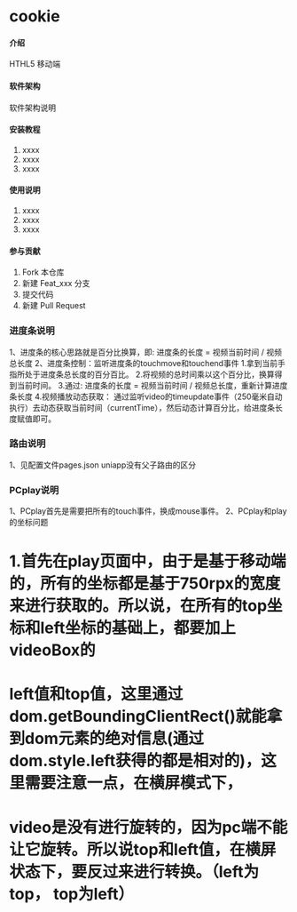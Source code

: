 # cookie

#### 介绍
HTHL5 移动端

#### 软件架构
软件架构说明


#### 安装教程

1.  xxxx
2.  xxxx
3.  xxxx

#### 使用说明

1.  xxxx
2.  xxxx
3.  xxxx

#### 参与贡献

1.  Fork 本仓库
2.  新建 Feat_xxx 分支
3.  提交代码
4.  新建 Pull Request

### 进度条说明
1、进度条的核心思路就是百分比换算，即:
   进度条的长度 = 视频当前时间 / 视频总长度
2、进度条控制：监听进度条的touchmove和touchend事件
  1.拿到当前手指所处于进度条总长度的百分百比。
  2.将视频的总时间乘以这个百分比，换算得到当前时间。
  3.通过: 进度条的长度 = 视频当前时间 / 视频总长度，重新计算进度条长度
  4.视频播放动态获取： 通过监听video的timeupdate事件（250毫米自动执行）去动态获取当前时间（currentTime），然后动态计算百分比，给进度条长度赋值即可。

### 路由说明
1、见配置文件pages.json   uniapp没有父子路由的区分

### PCplay说明
1、PCplay首先是需要把所有的touch事件，换成mouse事件。
2、PCplay和play的坐标问题
  # 1.首先在play页面中，由于是基于移动端的，所有的坐标都是基于750rpx的宽度来进行获取的。所以说，在所有的top坐标和left坐标的基础上，都要加上videoBox的
  # left值和top值，这里通过dom.getBoundingClientRect()就能拿到dom元素的绝对信息(通过dom.style.left获得的都是相对的)，这里需要注意一点，在横屏模式下，
  # video是没有进行旋转的，因为pc端不能让它旋转。所以说top和left值，在横屏状态下，要反过来进行转换。（left为top， top为left）


